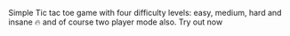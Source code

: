 Simple Tic tac toe game with four difficulty levels: 
easy, medium, hard and insane 🔥 and of course two player mode also.
Try out now
